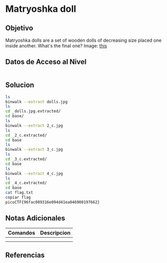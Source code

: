 # Matryoshka doll
## Objetivo
Matryoshka dolls are a set of wooden dolls of decreasing size placed one inside another. What's the final one? Image: [this](https://mercury.picoctf.net/static/205adad23bf9d8303081a0e71c9beab8/dolls.jpg)
## Datos de Acceso al Nivel
```

```
## Solucion
```Bash
ls
binwalk --extract dolls.jpg
ls
cd _dolls.jpg.extracted/
cd base/
ls
binwalk --extract 2_c.jpg
ls
cd _2_c.extracted/
cd base
ls
binwalk --extract 3_c.jpg
ls 
cd _3_c.extracted/
cd base
ls
binwalk --extract 4_c.jpg
ls 
cd _4_c.extracted/
cd base
cat flag.txt
copiar flag
picoCTF{96fac089316e094d41ea046900197662}
```
## Notas Adicionales
|**Comandos**|**Descripcion**|
|--------|-------------|
|||
|||
## Referencias

